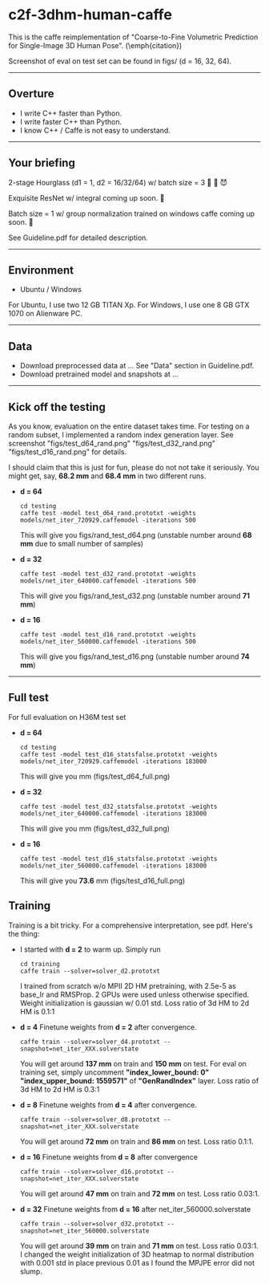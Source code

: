 # c2f-3dhm-human-caffe
This is the caffe reimplementation of "Coarse-to-Fine Volumetric Prediction for Single-Image 3D Human Pose". (\emph{citation})

Screenshot of eval on test set can be found in figs/ (d = 16, 32, 64).

----
## Overture
- I write C++ faster than Python.
- I write faster C++ than Python.
- I know C++ / Caffe is not easy to understand.


----
## Your briefing
2-stage Hourglass (d1 = 1, d2 = 16/32/64) w/ batch size = 3 🌝 🌚 😈

Exquisite ResNet w/ integral coming up soon.  💪

Batch size = 1 w/ group normalization trained on windows caffe coming up soon. 💩

See Guideline.pdf for detailed description.

----
## Environment
- Ubuntu / Windows

For Ubuntu, I use two 12 GB TITAN Xp. For Windows, I use one 8 GB GTX 1070 on Alienware PC. 

----
## Data
- Download preprocessed data at ... See "Data" section in Guideline.pdf.
- Download pretrained model and snapshots at ...

----
## Kick off the testing
As you know, evaluation on the entire dataset takes time. For testing on a random subset, I implemented a random index generation layer. See screenshot "figs/test_d64_rand.png" "figs/test_d32_rand.png" "figs/test_d16_rand.png" for details.

I should claim that this is just for fun, please do not not take it seriously. You might get, say, **68.2 mm** and **68.4 mm** in two different runs.

- **d = 64**
  ```
  cd testing
  caffe test -model test_d64_rand.prototxt -weights models/net_iter_720929.caffemodel -iterations 500
  ```
  This will give you figs/rand_test_d64.png (unstable number around **68 mm** due to small number of samples)
  
- **d = 32**
  ```
  caffe test -model test_d32_rand.prototxt -weights models/net_iter_640000.caffemodel -iterations 500
  ```
  This will give you figs/rand_test_d32.png (unstable number around **71 mm**)
  
- **d = 16**
  ```
  caffe test -model test_d16_rand.prototxt -weights models/net_iter_560000.caffemodel -iterations 500
  ```
  This will give you figs/rand_test_d16.png (unstable number around **74 mm**)
  
  
----
## Full test 
For full evaluation on H36M test set
 
- **d = 64**
  ```
  cd testing
  caffe test -model test_d16_statsfalse.prototxt -weights models/net_iter_720929.caffemodel -iterations 183000
  ```
  This will give you mm (figs/test_d64_full.png)


- **d = 32**
  ```
  caffe test -model test_d32_statsfalse.prototxt -weights models/net_iter_640000.caffemodel -iterations 183000
  ```
  This will give you mm (figs/test_d32_full.png)
 
  
- **d = 16**
  ```
  caffe test -model test_d16_statsfalse.prototxt -weights models/net_iter_560000.caffemodel -iterations 183000
  ```
  This will give you **73.6** mm (figs/test_d16_full.png)

## Training

Training is a bit tricky. For a comprehensive interpretation, see pdf. Here's the thing:

- I started with **d = 2** to warm up. Simply run 
  ```
  cd training 
  caffe train --solver=solver_d2.prototxt 
  ```
  I trained from scratch w/o MPII 2D HM pretraining, with 2.5e-5 as base_lr and RMSProp. 2 GPUs were used unless otherwise specified. Weight initialization is gaussian w/ 0.01 std. Loss ratio of 3d HM to 2d HM is 0.1:1
  
- **d = 4** Finetune weights from **d = 2** after convergence.
  ```
  caffe train --solver=solver_d4.prototxt --snapshot=net_iter_XXX.solverstate 
  ```
  You will get around **137 mm** on train and **150 mm** on test. For eval on training set, simply uncomment **"index_lower_bound: 0" "index_upper_bound: 1559571"** of **"GenRandIndex"** layer. Loss ratio of 3d HM to 2d HM is 0.3:1
 
- **d = 8** Finetune weights from **d = 4** after convergence.
  ```
  caffe train --solver=solver_d8.prototxt --snapshot=net_iter_XXX.solverstate 
  ```
  You will get around **72 mm** on train and **86 mm** on test. Loss ratio 0.1:1.
- **d = 16** Finetune weights from **d = 8** after convergence 
  ```
  caffe train --solver=solver_d16.prototxt --snapshot=net_iter_XXX.solverstate 
  ```
  You will get around **47 mm** on train and **72 mm** on test. Loss ratio 0.03:1.

- **d = 32** Finetune weights from **d = 16** after net_iter_560000.solverstate 
  ```
  caffe train --solver=solver_d32.prototxt --snapshot=net_iter_560000.solverstate 
  ```
  You will get around **39 mm** on train and **71 mm** on test. Loss ratio 0.03:1.
  I changed the weight initialization of 3D heatmap to normal distribution with 0.001 std in place previous 0.01 as I found the MPJPE error did not slump.